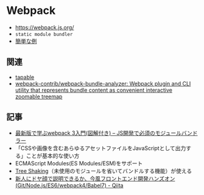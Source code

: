 # Webpack

- https://webpack.js.org/
- `static module bundler`
- [簡単な例](simple)

## 関連

- [tapable](tapable.md)
- [webpack-contrib/webpack-bundle-analyzer: Webpack plugin and CLI utility that represents bundle content as convenient interactive zoomable treemap](https://github.com/webpack-contrib/webpack-bundle-analyzer)

## 記事

- [最新版で学ぶwebpack 3入門(図解付き) – JS開発で必須のモジュールバンドラー ](https://ics.media/entry/12140)
- 「CSSや画像を含むあらゆるアセットファイルをJavaScriptとして出力する」ことが基本的な使い方
- ECMAScript Modules(ES Modules/ESM)をサポート
- [Tree Shaking](https://qiita.com/pirosikick/items/863830856891d40308cb)（未使用のモジュールを省いてバンドルする機能）が使える
- [新人にドヤ顔で説明できるか、今風フロントエンド開発ハンズオン(Git/Node.js/ES6/webpack4/Babel7) - Qiita](https://qiita.com/riversun/items/29d5264480dd06c7b9fb)
